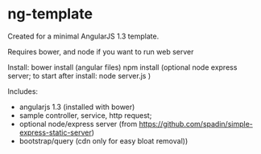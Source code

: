 ng-template
===========

Created for a minimal AngularJS 1.3 template.

Requires bower, and node if you want to run web server

Install:
bower install (angular files)
npm install (optional node express server; to start after install: node server.js )

Includes:
 - angularjs 1.3 (installed with bower)
 - sample controller, service, http request;  
 - optional node/express server (from https://github.com/spadin/simple-express-static-server)
 - bootstrap/query (cdn only for easy bloat removal))



